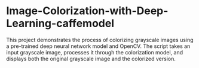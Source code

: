 # Image-Colorization-with-Deep-Learning-caffemodel
This project demonstrates the process of colorizing grayscale images using a pre-trained deep neural network model and OpenCV. The script takes an input grayscale image, processes it through the colorization model, and displays both the original grayscale image and the colorized version.
